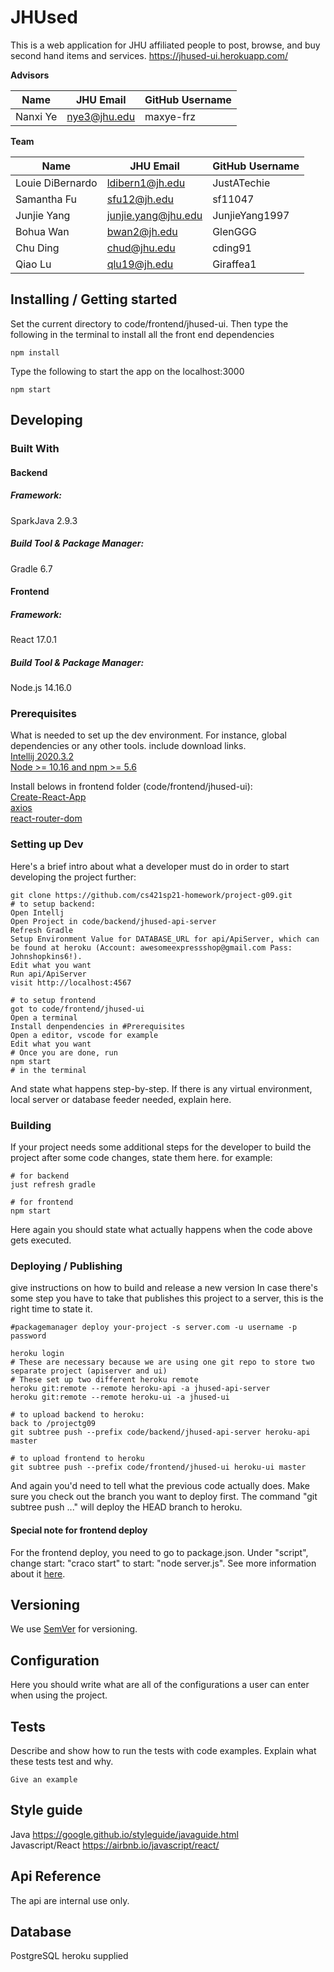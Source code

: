 # JHUsed

 This is a web application for JHU affiliated people to post, browse, and buy second hand items and services.
 https://jhused-ui.herokuapp.com/

**Advisors** 

| Name | JHU Email | GitHub Username |
| ---- | --------- | --------------- |
| Nanxi Ye | nye3@jhu.edu | maxye-frz |

**Team**

|        Name          |       JHU Email       |  GitHub Username   |
| -------------------- | --------------------- | ------------------ |
|   Louie DiBernardo   |    ldibern1@jh.edu    |    JustATechie     |
|     Samantha Fu      |     sfu12@jh.edu      |      sf11047       |
|     Junjie Yang      |  junjie.yang@jhu.edu  |   JunjieYang1997   |
|      Bohua Wan       |     bwan2@jh.edu      |      GlenGGG       |
|      Chu Ding        |     chud@jhu.edu      |      cding91       |
|       Qiao Lu        |    qlu19@jh.edu       |     Giraffea1      |

## Installing / Getting started

Set the current directory to code/frontend/jhused-ui. Then type the following in the terminal to install all the front end dependencies

```shell
npm install
```
Type the following to start the app on the localhost:3000
```shell
npm start
```

## Developing

### Built With
#### Backend
##### Framework:
SparkJava 2.9.3  

##### Build Tool & Package Manager:
Gradle 6.7  

#### Frontend
##### Framework:
React 17.0.1  

##### Build Tool & Package Manager:
Node.js 14.16.0

### Prerequisites
What is needed to set up the dev environment. For instance, global dependencies or any other tools. include download links.  
[Intellij 2020.3.2](https://www.jetbrains.com/idea/)  
[Node >= 10.16 and npm >= 5.6](https://nodejs.org/en/)  

Install belows in frontend folder (code/frontend/jhused-ui):  
[Create-React-App](https://github.com/facebookincubator/create-react-app)    
[axios](https://github.com/axios/axios)  
[react-router-dom](https://reactrouter.com/web/guides/quick-start)  


### Setting up Dev

Here's a brief intro about what a developer must do in order to start developing
the project further:

```shell
git clone https://github.com/cs421sp21-homework/project-g09.git
# to setup backend:
Open Intellj
Open Project in code/backend/jhused-api-server
Refresh Gradle
Setup Environment Value for DATABASE_URL for api/ApiServer, which can be found at heroku (Account: awesomeexpressshop@gmail.com Pass: Johnshopkins6!).
Edit what you want
Run api/ApiServer
visit http://localhost:4567

# to setup frontend
got to code/frontend/jhused-ui
Open a terminal
Install denpendencies in #Prerequisites
Open a editor, vscode for example
Edit what you want
# Once you are done, run
npm start
# in the terminal
```

And state what happens step-by-step. If there is any virtual environment, local server or database feeder needed, explain here.

### Building

If your project needs some additional steps for the developer to build the
project after some code changes, state them here. for example:

```shell
# for backend
just refresh gradle

# for frontend
npm start
```

Here again you should state what actually happens when the code above gets
executed.

### Deploying / Publishing
give instructions on how to build and release a new version
In case there's some step you have to take that publishes this project to a
server, this is the right time to state it.

```shell
#packagemanager deploy your-project -s server.com -u username -p password

heroku login
# These are necessary because we are using one git repo to store two separate project (apiserver and ui)
# These set up two different heroku remote
heroku git:remote --remote heroku-api -a jhused-api-server
heroku git:remote --remote heroku-ui -a jhused-ui

# to upload backend to heroku:
back to /projectg09
git subtree push --prefix code/backend/jhused-api-server heroku-api master

# to upload frontend to heroku
git subtree push --prefix code/frontend/jhused-ui heroku-ui master
```


And again you'd need to tell what the previous code actually does.
Make sure you check out the branch you want to deploy first. The command "git subtree push ..." will deploy the HEAD branch to heroku.   
#### Special note for frontend deploy
For the frontend deploy, you need to go to package.json. Under "script", change start: "craco start" to start: "node server.js". See more information about it [here](https://github.com/gsoft-inc/craco/issues/233#issuecomment-757575452).

## Versioning

We use [SemVer](http://semver.org/) for versioning. 

## Configuration

Here you should write what are all of the configurations a user can enter when using the project.

## Tests

Describe and show how to run the tests with code examples.
Explain what these tests test and why.

```shell
Give an example
```

## Style guide

Java
https://google.github.io/styleguide/javaguide.html  
Javascript/React
https://airbnb.io/javascript/react/  

## Api Reference

The api are internal use only.  

## Database

PostgreSQL heroku supplied  
